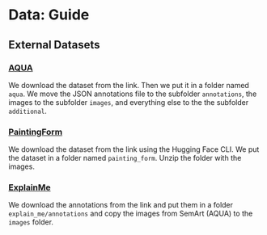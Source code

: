 # Data: Guide

## External Datasets

### [AQUA](https://github.com/noagarcia/ArtVQA/tree/master/AQUA)

We download the dataset from the link. Then we put it in a folder named `aqua`. We move the JSON annotations file to the subfolder `annotations`, the images to the subfolder `images`, and everything else to the the subfolder `additional`. 

### [PaintingForm](https://huggingface.co/datasets/steven16/Painting-Form)

We download the dataset from the link using the Hugging Face CLI. We put the dataset in a folder named `painting_form`. Unzip the folder with the images.

### [ExplainMe](https://github.com/noagarcia/explain-paintings)

We download the annotations from the link and put them in a folder `explain_me/annotations` and copy the images from SemArt (AQUA) to the `images` folder. 
